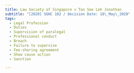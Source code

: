 ```yaml
---
title: Law Society of Singapore v Tan See Leh Jonathan
subtitle: "[2020] SGHC 102 / Decision Date: 18\_May\_2020"
tags:
  - Legal Profession
  - Duties
  - Supervision of paralegal
  - Professional conduct
  - Breach
  - Failure to supervise
  - Fee-sharing agreement
  - Show cause action
  - Sanction

---
```


